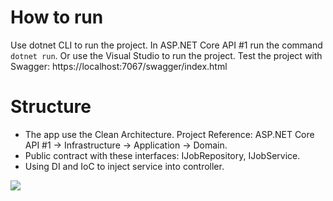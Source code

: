 <h1>How to run</h1>

Use dotnet CLI to run the project. In ASP.NET Core API #1 run the command <code>dotnet run</code>. Or use the Visual Studio to run the project.
Test the project with Swagger: https://localhost:7067/swagger/index.html

<h1>Structure</h1>

- The app use the Clean Architecture. Project Reference: ASP.NET Core API #1 -> Infrastructure -> Application -> Domain.
- Public contract with these interfaces: IJobRepository, IJobService.
- Using DI and IoC to inject service into controller.

<img src="https://devblogs.microsoft.com/ise/wp-content/uploads/sites/55/2024/06/clean-arch.png" />
